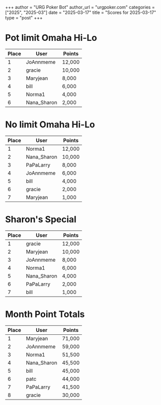 +++
author = "URG Poker Bot"
author_url = "urgpoker.com"
categories = ["2025", "2025-03"]
date = "2025-03-17"
title = "Scores for 2025-03-17"
type = "post"
+++
# Pot limit Omaha Hi-Lo

| Place | User | Points |
|-------|------|--------|
| 1 | JoAnnmeme | 12,000 |
| 2 | gracie | 10,000 |
| 3 | Maryjean | 8,000 |
| 4 | bill | 6,000 |
| 5 | Norma1 | 4,000 |
| 6 | Nana_Sharon | 2,000 |

# No limit Omaha Hi-Lo

| Place | User | Points |
|-------|------|--------|
| 1 | Norma1 | 12,000 |
| 2 | Nana_Sharon | 10,000 |
| 3 | PaPaLarry | 8,000 |
| 4 | JoAnnmeme | 6,000 |
| 5 | bill | 4,000 |
| 6 | gracie | 2,000 |
| 7 | Maryjean | 1,000 |

# Sharon's Special

| Place | User | Points |
|-------|------|--------|
| 1 | gracie | 12,000 |
| 2 | Maryjean | 10,000 |
| 3 | JoAnnmeme | 8,000 |
| 4 | Norma1 | 6,000 |
| 5 | Nana_Sharon | 4,000 |
| 6 | PaPaLarry | 2,000 |
| 7 | bill | 1,000 |

# Month Point Totals

| Place | User | Points |
|-------|------|--------|
| 1 | Maryjean | 71,000 |
| 2 | JoAnnmeme | 59,000 |
| 3 | Norma1 | 51,500 |
| 4 | Nana_Sharon | 45,500 |
| 5 | bill | 45,000 |
| 6 | patc | 44,000 |
| 7 | PaPaLarry | 41,500 |
| 8 | gracie | 30,000 |
